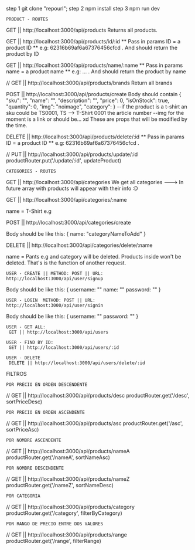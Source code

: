 step 1 git clone "repourl";
step 2 npm install
step 3 npm run dev



    PRODUCT - ROUTES

GET || http://localhost:3000/api/products
Returns all products.

GET || http://localhost:3000/api/products/id/:id
** Pass in params ID = a product ID
** e.g: 62316b69af6a67376456cfcd .
And should return the product by ID

GET || http://localhost:3000/api/products/name/:name
** Pass in params name = a product name
** e.g: ... .
And should return the product by name

// GET || http://localhost:3000/api/products/brands
Return all brands 


POST || http://localhost:3000/api/products/create
Body should contain {
	"sku": "", 
    "name": "",
    "description": "",
    "price": 0,
    "isOnStock": true,
	"quantity": 0,
	"img": "noimage",
	"category": 
}
--if the product is a t-shirt an sku could be TS0001, TS --> T-Shirt 0001 the article number
--img for the moment is a link or should be... xd
These are props that will be modified by the time.

DELETE || http://localhost:3000/api/products/delete/:id
** Pass in params ID = a product ID
** e.g: 62316b69af6a67376456cfcd .


// PUT || http://localhost:3000/api/products/update/:id
productRouter.put('/update/:id', updateProduct)





    CATEGORIES - ROUTES

GET || http://localhost:3000/api/categories
We get all categories ---> In future array with products will appear with their info :D

GET || http://localhost:3000/api/categories/:name

name = T-Shirt e.g

POST || http://localhost:3000/api/categories/create

Body should be like this: {
    name: "categoryNameToAdd"
}

DELETE || http://localhost:3000/api/categories/delete/:name

name = Pants e.g and category will be deleted. Products inside won't be deleted. That's is the function of another request.





    USER - CREATE || METHOD: POST || URL: http://localhost:3000/api/user/signup
Body should be like this: {
    username: ""
    name: ""
    password: ""
    }






    USER - LOGIN  METHOD: POST || URL: http://localhost:3000/api/user/signin
Body should be like this: {
    username: ""
    password: ""
    }

    USER - GET ALL: 
     GET || http://localhost:3000/api/users

    USER - FIND BY ID:
     GET || http://localhost:3000/api/users/:id

    USER - DELETE 
     DELETE || http://localhost:3000/api/users/delete/:id


FILTROS 

    POR PRECIO EN ORDEN DESCENDENTE
// GET || http://localhost:3000/api/products/desc
productRouter.get('/desc', sortPriceDesc)

    POR PRECIO EN ORDEN ASCENDENTE
// GET || http://localhost:3000/api/products/asc
productRouter.get('/asc', sortPriceAsc)


    POR NOMBRE ASCENDENTE
// GET || http://localhost:3000/api/products/nameA
productRouter.get('/nameA', sortNameAsc)

    POR NOMBRE DESCENDENTE
// GET || http://localhost:3000/api/products/nameZ
productRouter.get('/nameZ', sortNameDesc)


    POR CATEGORIA
// GET || http://localhost:3000/api/products/category
productRouter.get('/category', filterByCategory)


    POR RANGO DE PRECIO ENTRE DOS VALORES
// GET || http://localhost:3000/api/products/range
productRouter.get('/range', filterRange)


